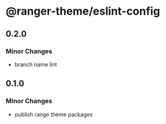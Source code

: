 # @ranger-theme/eslint-config

## 0.2.0

### Minor Changes

- branch name lint

## 0.1.0

### Minor Changes

- publish range theme packages
